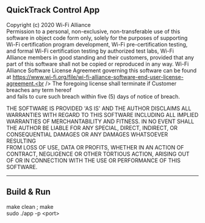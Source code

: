 QuickTrack Control App
------------------------------------------------------------------------

Copyright (c) 2020 Wi-Fi Alliance                                             
Permission to a personal, non-exclusive, non-transferable use of this         
software in object code form only, solely for the purposes of supporting      
Wi-Fi certification program development, Wi-Fi pre-certification testing,     
and formal Wi-Fi certification testing by authorized test labs, Wi-Fi         
Alliance members in good standing and their customers, provided that any      
part of this software shall not be copied or reproduced in any way. Wi-Fi     
Alliance Software License Agreement governing this software can be found at
https://www.wi-fi.org/file/wi-fi-alliance-software-end-user-license-agreement.<br />
The foregoing license shall terminate if Customer breaches any term hereof    
and fails to cure such breach within five (5) days of notice of breach.       

THE SOFTWARE IS PROVIDED 'AS IS' AND THE AUTHOR DISCLAIMS ALL                 
WARRANTIES WITH REGARD TO THIS SOFTWARE INCLUDING ALL IMPLIED                 
WARRANTIES OF MERCHANTABILITY AND FITNESS. IN NO EVENT SHALL                  
THE AUTHOR BE LIABLE FOR ANY SPECIAL, DIRECT, INDIRECT, OR                    
CONSEQUENTIAL DAMAGES OR ANY DAMAGES WHATSOEVER RESULTING                     
FROM LOSS OF USE, DATA OR PROFITS, WHETHER IN AN ACTION OF                    
CONTRACT, NEGLIGENCE OR OTHER TORTIOUS ACTION, ARISING OUT                    
OF OR IN CONNECTION WITH THE USE OR PERFORMANCE OF THIS                       
SOFTWARE.

------------------------------------------------------------------------
Build & Run
------------------------------------------------------------------------
make clean ; make <br />
sudo ./app -p &lt;port&gt;

